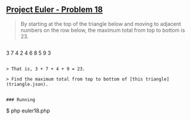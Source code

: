 ## [Project Euler - Problem 18](https://projecteuler.net/problem=18)

> By starting at the top of the triangle below and moving to adjacent numbers on the row below, the maximum total from top to bottom is 23.

> ```
   3
  7 4
 2 4 6
8 5 9 3
```

> That is, 3 + 7 + 4 + 9 = 23.

> Find the maximum total from top to bottom of [this triangle](triangle.json).


### Running

```
$ php euler18.php
```
